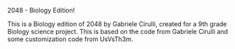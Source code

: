 2048 - Biology Edition!

This is a Biology edition of 2048 by Gabriele Cirulli, created for a 9th grade Biology science project.  This is based on the code from Gabriele Cirulli and some customization code from UsVsTh3m.